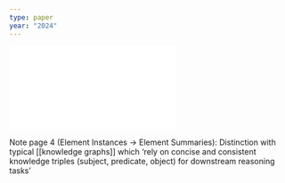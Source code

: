 ```yaml
---
type: paper
year: "2024"
---
```

![](../../../../meri-public/garden/a6c68d5fe7eed2ef2dd741e4521d331b.pdf)

Note page 4 (Element Instances -> Element Summaries):
Distinction with typical [[knowledge graphs]] which ‘rely on concise and consistent knowledge triples (subject, predicate, object) for downstream reasoning tasks’